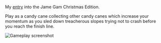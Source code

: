 My [entry](https://itch.io/jam/jame-gam-christmas-edition/rate/3198660) into the Jame Gam Christmas Edition.

Play as a candy cane collecting other candy canes which increase your momentum as you sled down treacherous slopes trying not to crash before you reach the finish line.

![Gameplay screenshot](https://img.itch.zone/aW1hZ2UvMzE5ODY2MC8xOTA5ODE3Ni5wbmc=/original/wNrAc8.png)
